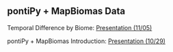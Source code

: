 ## pontiPy + MapBiomas Data


Temporal Difference by Biome: [Presentation (11/05)](https://verma-priyanka.github.io/pontiPy_MapBiomas/presentation_1105.html)


pontiPy + MapBiomas Introduction: [Presentation (10/29)](https://verma-priyanka.github.io/pontiPy_MapBiomas/)